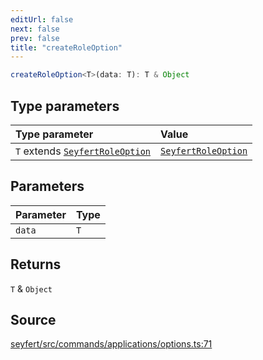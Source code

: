 ```yaml
---
editUrl: false
next: false
prev: false
title: "createRoleOption"
---
```


```ts
createRoleOption<T>(data: T): T & Object
```

## Type parameters

| Type parameter | Value |
| :------ | :------ |
| `T` extends [`SeyfertRoleOption`](/api/type-aliases/seyfertroleoption/) | [`SeyfertRoleOption`](/api/type-aliases/seyfertroleoption/) |

## Parameters

| Parameter | Type |
| :------ | :------ |
| `data` | `T` |

## Returns

`T` & `Object`

## Source

[seyfert/src/commands/applications/options.ts:71](https://github.com/potoland/potocuit/blob/fe122a1/src/commands/applications/options.ts#L71)
